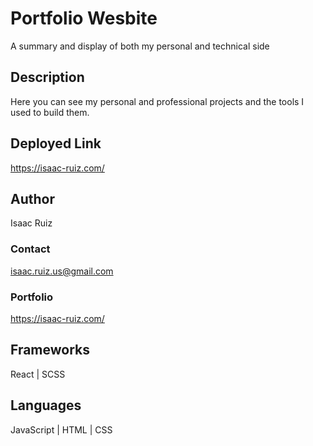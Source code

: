 # Portfolio Wesbite

A summary and display of both my personal and technical side 

## Description

Here you can see my personal and professional projects and the tools I used to build them.

## Deployed Link

https://isaac-ruiz.com/

## Author
Isaac Ruiz
### Contact
isaac.ruiz.us@gmail.com
### Portfolio 
https://isaac-ruiz.com/

## Frameworks
React | SCSS

## Languages
JavaScript | HTML | CSS
